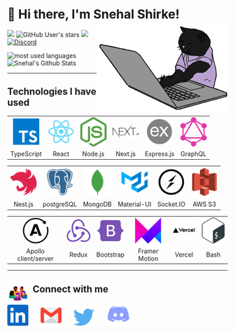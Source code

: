 <div>

# 👋 Hi there, I'm Snehal Shirke!</a> <img align='right' src="/.github/cat.gif" height="" width="300" alt="coding cat">

</div>

<div>


![](https://img.shields.io/github/followers/snehalshirke?label=follow&logo=github&style=flat-square)
![GitHub User's stars](https://img.shields.io/github/stars/snehalshirke?label=%E2%AD%90GitHub%20stars&style=flat-square)
![](https://komarev.com/ghpvc/?username=snehalshirke&style=flat-square&color=ff69b4)
<a href="https://discord.gg/az7Au3ZDGW">![Discord](https://img.shields.io/discord/686069011481362462?logo=discord&style=flat-square&label=web%20dev%20community)</a>

</div>


<p align="left">
<img src="https://github-readme-stats.vercel.app/api/top-langs?username=snehalshirke&show_icons=true&locale=en&layout=compact&theme=radical" alt="most used languages" height=160 />
<img src="https://github-readme-stats.vercel.app/api?username=snehalshirke&show_icons=true&theme=radical&layout=compact" alt="Snehal's Github Stats" height=160 width=100/>
<p>

***

## Technologies I have used

<table >
	<tr align="center">
		<td>
			<img src="/.github/icons/typescript.svg" width="60"/>
		</td>
		<td >
			<img src="/.github/icons/react.png" width="60"/>
		</td>
		<td >
			<img src="/.github/icons/nodejs.svg" width="60"/>
		</td>
		<td >
			<img src="/.github/icons/nextjs.svg" width="60"/>
		</td>
		<td >
			<img src="/.github/icons/expressjs.png" width="60"/>
		</td>
		<td>
			<img src="/.github/icons/graphql.svg" width="60"/>
		</td>
    </tr>
    <tr align="center">
    	<td>TypeScript</td>
    	<td>React</td>
    	<td>Node.js</td>
    	<td>Next.js</td>
    	<td>Express.js</td>
			<td>GraphQL</td>
    </tr>

</table>
<table >
	<tr align="center">
		<td >
			<img src="/.github/icons/nestjs.svg" width="60"/>
		</td>
		<td >
			<img src="/.github/icons/postgresql.svg" width="60"/>
		</td>
		<td >
			<img src="/.github/icons/mongodb.svg" width="60"/>
		</td>
		<td>
			<img src="/.github/icons/materialui.svg" width="60"/>
		</td>
		<td >
			<img src="/.github/icons/socketio.svg" width="60"/>
		</td>
		<td >
			<img src="/.github/icons/s3.svg" width="60"/>
		</td>
	</tr>
	<tr align="center">
		<td>Nest.js</td>
		<td>postgreSQL</td>
		<td>MongoDB</td>
		<td>Material-UI</td>
		<td>Socket.IO</td>
		<td>AWS S3</td>
	</tr>
</table>
<table >
	<tr align="center">
		<td >
			<img src="/.github/icons/apollo.svg" width="60"/>
		</td>
		<td >
			<img src="/.github/icons/redux.svg" width="60"/>
		</td>
		<td >
			<img src="/.github/icons/bootstrap.svg" width="60"/>
		</td>
		<td >
			<img src="/.github/icons/framer.png" width="60"/>
		</td>
		<td >
			<img src="/.github/icons/vercel.svg" width="60"/>
		</td>
		<td >
			<img src="/.github/icons/bash.svg" width="60"/>
		</td>
	</tr>
	<tr align="center">
		<td>Apollo client/server</td>
		<td>Redux</td>
		<td>Bootstrap</td>
		<td>Framer Motion</td>
		<td>Vercel</td>
		<td>Bash</td>
	</tr>
</table>

---

## <img src="/.github/community.gif" width="48" align="left">&nbsp;&nbsp;Connect with me

<p align="left">
<a href="https://www.linkedin.com/in/snehal-shirke/"><img src="/.github/icons/linkedin.svg" width="48"></a>&nbsp;&nbsp;&nbsp;&nbsp;&nbsp;&nbsp;
<a href="mailto:snehalshirke7148@gmail.com"><img src="/.github/icons/email.svg" width="48"></a>&nbsp;&nbsp;&nbsp;&nbsp;&nbsp;&nbsp;
<a href="https://twitter.com/snehalshirke"><img src="/.github/icons/twitter.svg" width="48"></a>&nbsp;&nbsp;&nbsp;&nbsp;&nbsp;&nbsp;
<a href="https://discord.gg/gvxq9yy33P"><img src="/.github/icons/discord.svg" width="54"></a>&nbsp;&nbsp;&nbsp;&nbsp;&nbsp;&nbsp;
</p>
